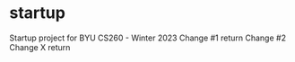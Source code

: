 # startup
Startup project for BYU CS260 - Winter 2023
Change #1   return
Change #2  <br>
Change X    return

